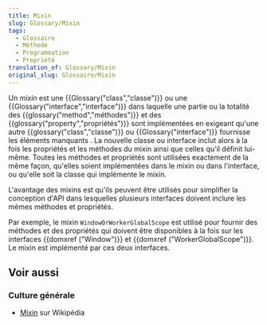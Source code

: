 ```yaml
---
title: Mixin
slug: Glossary/Mixin
tags:
  - Glossaire
  - Méthode
  - Programmation
  - Propriété
translation_of: Glossary/Mixin
original_slug: Glossaire/Mixin
---
```


Un _mixin_ est une {{Glossary("class","classe")}} ou une {{Glossary("interface","interface")}} dans laquelle une partie ou la totalité des {{glossary("method","méthodes")}} et des {{glossary("property","propriétés")}} sont implémentées en exigeant qu'une autre {{glossary("class","classe")}} ou {{Glossary("interface")}} fournisse les éléments manquants . La nouvelle classe ou interface inclut alors à la fois les propriétés et les méthodes du mixin ainsi que celles qu'il définit lui-même. Toutes les méthodes et propriétés sont utilisées exactement de la même façon, qu'elles soient implémentées dans le mixin ou dans l'interface, ou qu'elle soit la classe qui implémente le mixin.

L'avantage des mixins est qu'ils peuvent être utilisés pour simplifier la conception d'API dans lesquelles plusieurs interfaces doivent inclure les mêmes méthodes et propriétés.

Par exemple, le mixin `WindowOrWorkerGlobalScope` est utilisé pour fournir des méthodes et des propriétés qui doivent être disponibles à la fois sur les interfaces {{domxref ("Window")}} et {{domxref ("WorkerGlobalScope")}}. Le mixin est implémenté par ces deux interfaces.

## Voir aussi

### Culture générale

- [Mixin](http://fr.wikipedia.org/wiki/Mixin) sur Wikipédia
